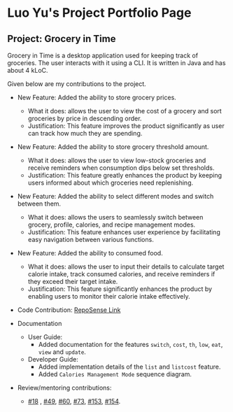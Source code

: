 # Luo Yu's Project Portfolio Page

## Project: Grocery in Time
Grocery in Time is a desktop application used for keeping track of groceries.
The user interacts with it using a CLI. It is written in Java and has about 4 kLoC.

Given below are my contributions to the project.
* New Feature: Added the ability to store grocery prices.
    * What it does: allows the user to view the cost of a grocery and sort groceries by price in descending order.
    * Justification: This feature improves the product significantly as user can track how much they are spending.
* New Feature: Added the ability to store grocery threshold amount.
    * What it does: allows the user to view low-stock groceries and receive reminders when consumption dips below set thresholds.
    * Justification: This feature greatly enhances the product by keeping users informed about which groceries need replenishing.
* New Feature: Added the ability to select different modes and switch between them.
    * What it does: allows the users to seamlessly switch between grocery, profile, calories, and recipe management modes.
    * Justification: This feature enhances user experience by facilitating easy navigation between various functions.
* New Feature: Added the ability to consumed food.
    * What it does: allows the user to input their details to calculate target calorie intake, track consumed calories,
      and receive reminders if they exceed their target intake.
    * Justification:
      This feature significantly enhances the product by enabling users to monitor their calorie intake effectively.

* Code Contribution: [RepoSense Link](https://nus-cs2113-ay2324s2.github.io/tp-dashboard/?search=luoyu-uwu&breakdown=true&sort=groupTitle%20dsc&sortWithin=title&since=2024-02-23&timeframe=commit&mergegroup=&groupSelect=groupByRepos&checkedFileTypes=docs~functional-code~test-code~other)

* Documentation
    * User Guide:
        * Added documentation for the features `switch`, `cost`, `th`, `low`, `eat`, `view` and `update`.
    * Developer Guide:
        * Added implementation details of the `list` and `listcost` feature.
        * Added `Calories Management Mode` sequence diagram.

* Review/mentoring contributions:
    * [#18](https://github.com/AY2324S2-CS2113-T12-2/tp/pull/18) ,
      [#49](https://github.com/AY2324S2-CS2113-T12-2/tp/pull/49),
      [#60](https://github.com/AY2324S2-CS2113-T12-2/tp/pull/60),
      [#73](https://github.com/AY2324S2-CS2113-T12-2/tp/pull/73), 
    [#153](https://github.com/AY2324S2-CS2113-T12-2/tp/pull/153),
  [#154](https://github.com/AY2324S2-CS2113-T12-2/tp/pull/154).